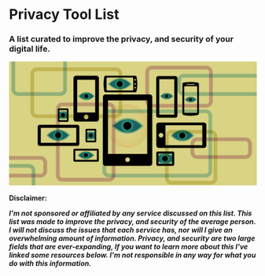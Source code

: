 # **Privacy Tool List**
### A list curated to improve the privacy, and security of your digital life.

![eff-privacy](images/eff-privacy.png)

**Disclaimer:**

***I'm not sponsored or affiliated by any service discussed on this list. This list was made to improve the privacy, and security of the average person. I will not discuss the issues that each service has, nor will I give an overwhelming amount of information. Privacy, and security are two large fields that are ever-expanding, If you want to learn more about this I've linked some resources below. I'm not responsible in any way for what you do with this information.***

